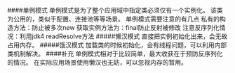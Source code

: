 ####单例模式
    单例模式是为了整个应用域中指定类必须仅有一个实例化。
    该类为公用的，类似于配置、连接池等等场景。
    单例模式需要注意的有几点
        私有的构造方法：防止被多次new
        获取实例方法为：final防止反射被修改
        注意反序列化情况：利用jdk4 readResolve方法
#####懒汉模式
    直接把实例初始化出来，会无故占用内存。
#####饿汉模式
    加载类的时候初始化，会有线程问题，可以利用内部类机制解决。
####补充
    单例模式相对于比较简单，最大收获在于预防反序列化的情况。
    在实际应用场景使用懒汉也无妨，可以忽视内存的暂用。